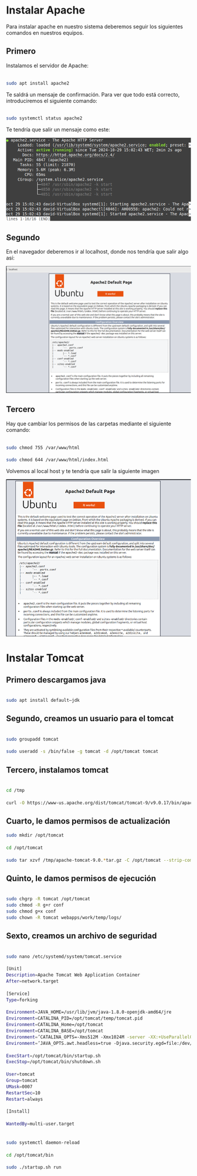# Instalar Apache

Para instalar apache en nuestro sistema deberemos seguir los siguientes comandos en nuestros equipos.

## Primero

Instalamos el servidor de Apache:

```bash

sudo apt install apache2

```
Te saldrá un mensaje de confirmación. Para ver que todo está correcto, introduciremos el siguiente comando:

```bash

sudo systemctl status apache2

```

Te tendría que salir un mensaje como este:

<img src="apache1.png">

## Segundo

En el navegador deberemos ir al localhost, donde nos tendría que salir algo así:

<img src="apache2.png">

## Tercero

Hay que cambiar los permisos de las carpetas mediante el siguiente comando:

```bash

sudo chmod 755 /var/www/html

sudo chmod 644 /var/www/html/index.html

```

Volvemos al local host y te tendría que salir la siguiente imagen

<img src="apache3.png">


# Instalar Tomcat

## Primero descargamos java

```bash

sudo apt install default–jdk

```
## Segundo, creamos un usuario para el tomcat

```bash

sudo groupadd tomcat

sudo useradd -s /bin/false -g tomcat -d /opt/tomcat tomcat
```

## Tercero, instalamos tomcat

```bash

cd /tmp

curl -O https://www-us.apache.org/dist/tomcat/tomcat-9/v9.0.17/bin/apache-tomcat-9.0.17.tar.gz

```

## Cuarto, le damos permisos de actualización

```bash
sudo mkdir /opt/tomcat

cd /opt/tomcat

sudo tar xzvf /tmp/apache-tomcat-9.0.*tar.gz -C /opt/tomcat --strip-components=1

```

## Quinto, le damos permisos de ejecución


```bash

sudo chgrp -R tomcat /opt/tomcat
sudo chmod -R g+r conf
sudo chmod g+x conf
sudo chown -R tomcat webapps/work/temp/logs/
```

## Sexto, creamos un archivo de seguridad

```bash

sudo nano /etc/systemd/system/tomcat.service

[Unit]
Description=Apache Tomcat Web Application Container
After=network.target

[Service]
Type=forking

Environment=JAVA_HOME=/usr/lib/jvm/java-1.8.0-openjdk-amd64/jre
Environment=CATALINA_PID=/opt/tomcat/temp/tomcat.pid
Environment=CATALINA_Home=/opt/tomcat
Environment=CATALINA_BASE=/opt/tomcat
Environment=’CATALINA_OPTS=-Xms512M -Xmx1024M -server -XX:+UseParallelGC’
Environment=’JAVA_OPTS.awt.headless=true -Djava.security.egd=file:/dev/v/urandom’

ExecStart=/opt/tomcat/bin/startup.sh
ExecStop=/opt/tomcat/bin/shutdown.sh

User=tomcat
Group=tomcat
UMask=0007
RestartSec=10
Restart=always

[Install]

WantedBy=multi-user.target


sudo systemctl daemon-reload

cd /opt/tomcat/bin

sudo ./startup.sh run

```


